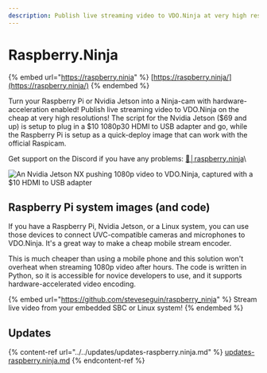 ```yaml
---
description: Publish live streaming video to VDO.Ninja at very high resolutions
---
```


# Raspberry.Ninja

{% embed url="https://raspberry.ninja" %}
[https://raspberry.ninja/](https://raspberry.ninja/)
{% endembed %}

Turn your Raspberry Pi or Nvidia Jetson into a Ninja-cam with hardware-acceleration enabled! Publish live streaming video to VDO.Ninja on the cheap at very high resolutions! The script for the Nvidia Jetson ($69 and up) is setup to plug in a $10 1080p30 HDMI to USB adapter and go, while the Raspberry Pi is setup as a quick-deploy image that can work with the official Raspicam.

Get support on the Discord if you have any problems: [🏮│raspberry․ninja](https://discord.gg/BVvGwGaD9F)\


![An Nvidia Jetson NX pushing 1080p video to VDO.Ninja, captured with a $10 HDMI to USB adapter](<../../.gitbook/assets/image (38) (1).png>)

## Raspberry Pi system images (and code)

If you have a Raspberry Pi, Nvidia Jetson, or a Linux system, you can use those devices to connect UVC-compatible cameras and microphones to VDO.Ninja. It's a great way to make a cheap mobile stream encoder.

This is much cheaper than using a mobile phone and this solution won't overheat when streaming 1080p video after hours. The code is written in Python, so it is accessible for novice developers to use, and it supports hardware-accelerated video encoding.

{% embed url="https://github.com/steveseguin/raspberry_ninja" %}
Stream live video from your embedded SBC or Linux system!
{% endembed %}

## Updates

{% content-ref url="../../updates/updates-raspberry.ninja.md" %}
[updates-raspberry.ninja.md](../../updates/updates-raspberry.ninja.md)
{% endcontent-ref %}
